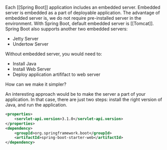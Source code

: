 Each [[Spring Boot]] application includes an embedded server. Embedded server is embedded as a part of deployable application. The advantage of embedded server is, we do not require pre-installed server in the environment. With Spring Boot, default embedded server is [[Tomcat]]. Spring Boot also supports another two embedded servers:

- Jetty Server
- Undertow Server

Without embedded server, you would need to:

- Install Java
- Install Web Server
- Deploy application artififact to web server

How can we make it simpler?

An interesting approach would be to make the server a part of your application. In that case, there are just two steps: install the right version of Java, and run the application.

```xml
<properties>
	<servlet-api.version>3.1.0</servlet-api.version>
</properties>
<dependency>
	<groupId>org.springframework.boot</groupId>
	<artifactId>spring-boot-starter-web</artifactId>
</dependency>
```
